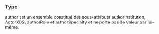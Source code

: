 ### Type
author est un ensemble constitué des sous-attributs authorInstitution, ActorXDS, authorRole et authorSpecialty et ne porte pas de valeur par lui-même. 



